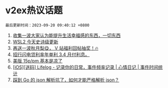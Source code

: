 # v2ex热议话题

`最后更新时间：2023-09-20 09:40:12 +0800`

1. [收集一波大家认为能提升生活幸福感的东西，一切东西](https://www.v2ex.com/t/975182)
1. [WSL2 今天史诗级更新](https://www.v2ex.com/t/975098)
1. [再送一波秋月梨😋， V 站福利回帖抽奖！🔥](https://www.v2ex.com/t/975101)
1. [招行闪电贷利率年单利 3.4 月付利息。](https://www.v2ex.com/t/975072)
1. [美版 15p/pm 基本是凉了](https://www.v2ex.com/t/975066)
1. [[iOS][送码] Lifelog - 记录你的日常，事件频率记录 | 心情日记 | 事件时间统计](https://www.v2ex.com/t/975077)
1. [踩到 Go 的 json 解析坑了，如何才能严格解析 json？](https://www.v2ex.com/t/975214)

